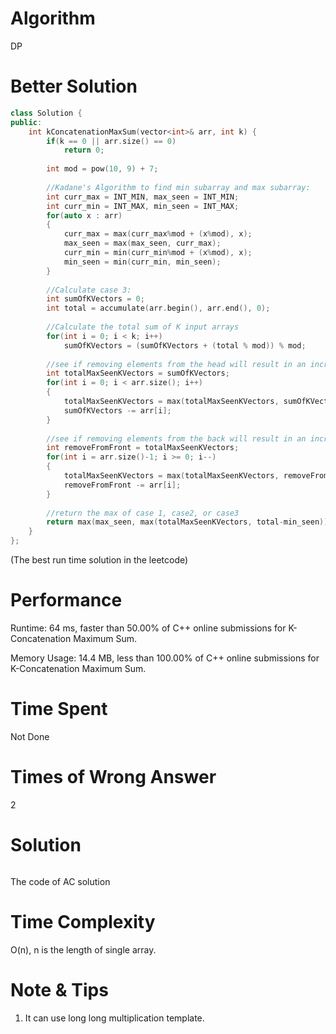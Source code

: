 # Algorithm

DP

# Better Solution

```c++
class Solution {
public:
    int kConcatenationMaxSum(vector<int>& arr, int k) {
        if(k == 0 || arr.size() == 0)
            return 0;
        
        int mod = pow(10, 9) + 7;
		
        //Kadane's Algorithm to find min subarray and max subarray:
        int curr_max = INT_MIN, max_seen = INT_MIN;
        int curr_min = INT_MAX, min_seen = INT_MAX;
        for(auto x : arr)
        {
            curr_max = max(curr_max%mod + (x%mod), x);
            max_seen = max(max_seen, curr_max);
            curr_min = min(curr_min%mod + (x%mod), x);
            min_seen = min(curr_min, min_seen);
        }
		
		//Calculate case 3:
        int sumOfKVectors = 0;
        int total = accumulate(arr.begin(), arr.end(), 0);
		
		//Calculate the total sum of K input arrays
        for(int i = 0; i < k; i++)
            sumOfKVectors = (sumOfKVectors + (total % mod)) % mod;
        
		//see if removing elements from the head will result in an increased total:
        int totalMaxSeenKVectors = sumOfKVectors;
        for(int i = 0; i < arr.size(); i++)
        {
            totalMaxSeenKVectors = max(totalMaxSeenKVectors, sumOfKVectors - arr[i]);
            sumOfKVectors -= arr[i];
        }
		 
		//see if removing elements from the back will result in an increased total:
        int removeFromFront = totalMaxSeenKVectors;
        for(int i = arr.size()-1; i >= 0; i--)
        {
            totalMaxSeenKVectors = max(totalMaxSeenKVectors, removeFromFront - arr[i]);
            removeFromFront -= arr[i];
        }
        
		//return the max of case 1, case2, or case3
        return max(max_seen, max(totalMaxSeenKVectors, total-min_seen));
    }
};
```

(The best run time solution in the leetcode)

# Performance

Runtime: 64 ms, faster than 50.00% of C++ online submissions for K-Concatenation Maximum Sum.

Memory Usage: 14.4 MB, less than 100.00% of C++ online submissions for K-Concatenation Maximum Sum.

# Time Spent

Not Done

# Times of Wrong Answer

2

# Solution

```c++

```

The code of AC solution

# Time Complexity

O(n), n is the length of single array.

# Note & Tips

1. It can use long long multiplication template.